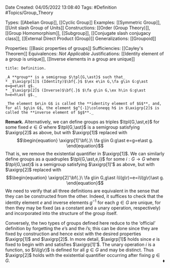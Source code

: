 <div class="topSpace"></div>

Date Created: 04/05/2022 13:08:40
Tags: #Definition #Topics/Group_Theory

Types: [[Abelian Group]], [[Cyclic Group]]
Examples: [[Symmetric Group]], [[Unit slash Group of Units]]
Constructions: [[Order (Group Theory)]], [[Group Homomorphism]], [[Subgroup]], [[Conjugate slash conjugacy class]], [[External Direct Product (Group)]]
Generalizations: [[Groupoid]]

Properties: [[Basic properties of groups]]
Sufficiencies: [[Cayley's Theorem]]
Equivalences: _Not Applicable_
Justifications: [[Identity element of a group is unique]], [[Inverse elements in a group are unique]]

``` ad-Definition
title: Definition.

_A **group** is a semigroup $\tpl{G,\ast}$ such that_
* _$\axigrp[1]$ (Identity)$\bf{.}$ $\ex e\in G,\fa g\in G:g\ast e=g=e\ast g$._
* _$\axigrp[2]$ (Inverse)$\bf{.}$ $\fa g\in G,\ex h\in G:g\ast h=e=h\ast g$._

_The element $e\in G$ is called the **identity element of $G$**, and, for all $g\in G$, the element $g^{-1}\coloneqq h$ in $\axigrp[2]$ is called the **inverse element of $g$**._

```

**Remark.** Alternatively, we can define groups as triples $\tpl{G,\ast,e}$ for some fixed $e\in G$ where $\tpl{G,\ast}$ is a semigroup satisfying $\axigrp[2]$ as above, but with $\axigrp[1]$ replaced with
$$\begin{equation}
    \axigrp[1]'\bf{.}\ \fa g\in G:g\ast e=g=e\ast g.
\end{equation}$$
That is, we remove the existential quantifier in $\axigrp[1]$. We can similarly define groups as a quadruples $\tpl{G,\ast,e,i}$ for some $i:G\to G$ where $\tpl{G,\ast}$ is a semigroup satisfying $\axigrp[1]'$ as above, but with $\axigrp[2]$ replaced with
$$\begin{equation}
    \axigrp[2]'\bf{.}\ \fa g\in G,g\ast i\l(g\r)=e=i\l(g\r)\ast g.
\end{equation}$$
We need to verify that all three definitions are equivalent in the sense that they can be constructed from the other. Indeed, it suffices to check that the identity element $e$ and inverse elements $g^{-1}$ for each $g\in G$ are unique, for then they may be fixed (as a constant and a unary operation, respectively) and incorporated into the structure of the group itself.

Conversely, the two types of groups defined here reduce to the $\textrm{`}$official$\textrm{'}$ definition by forgetting the $e\textrm{'}$s and the $i\textrm{'}$s; this can be done since they are fixed by construction and hence exist with the desired properties $\axigrp[1]$ and $\axigrp[2]$. In more detail, $\axigrp[1]$ holds since $e$ is fixed to begin with and satisfies $\axigrp[1]'$. The unary operation $i$ is a function, so $i\l(g\r)$ is defined for all $g\in G$ and may be distinct. Thus $\axigrp[2]$ holds with the existential quantifier occurring after fixing $g\in G$.<span style="float:right;">$\blacklozenge$</span>
